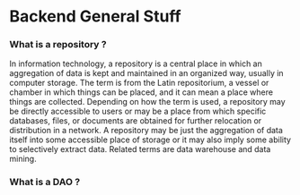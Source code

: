 # Backend General Stuff

### What is a repository ?
In information technology, a repository is a central place in which an aggregation of data is kept and maintained in an organized way, usually in computer storage. The term is from the Latin repositorium, a vessel or chamber in which things can be placed, and it can mean a place where things are collected. Depending on how the term is used, a repository may be directly accessible to users or may be a place from which specific databases, files, or documents are obtained for further relocation or distribution in a network. A repository may be just the aggregation of data itself into some accessible place of storage or it may also imply some ability to selectively extract data. Related terms are data warehouse and data mining.
### What is a DAO ?
